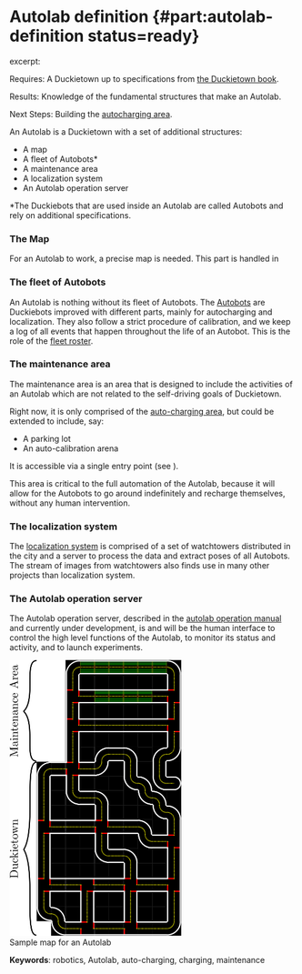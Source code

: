 # Autolab definition {#part:autolab-definition status=ready}

excerpt: 

<div class='requirements' markdown="1">

Requires: A Duckietown up to specifications from [the Duckietown book](+opmanual_duckietown#duckietowns).

Results: Knowledge of the fundamental structures that make an Autolab.

Next Steps: Building the [autocharging area](#part:autolab-auto-charging).
</div>

An Autolab is a Duckietown with a set of additional structures:

- A map
- A fleet of Autobots*
- A maintenance area
- A localization system
- An Autolab operation server

*The Duckiebots that are used inside an Autolab are called Autobots and rely on additional specifications.

### The Map
For an Autolab to work, a precise map is needed. This part is handled in [](#autolab-map-making)

### The fleet of Autobots
An Autolab is nothing without its fleet of Autobots. The [Autobots](#autolab-autobot-specs) are Duckiebots improved with different parts, mainly for autocharging and localization. They also follow a strict procedure of calibration, and we keep a log of all events that happen throughout the life of an Autobot. This is the role of the [fleet roster](#autolab-fleet-roster).

### The maintenance area

The maintenance area is an area that is designed to include the activities of an Autolab which are not related to the self-driving goals of Duckietown.

Right now, it is only comprised of the [auto-charging area](#autolab-auto-charging), but could be extended to include, say:

- A parking lot
- An auto-calibration arena

It is accessible via a single entry point (see [](#fig:Autolab)).

This area is critical to the full automation of the Autolab, because it will allow for the Autobots to go around indefinitely and recharge themselves, without any human intervention.

### The localization system

The [localization system](#autolab-localization) is comprised of a set of watchtowers distributed in the city and a server to process the data and extract poses of all Autobots. The stream of images from watchtowers also finds use in many other projects than localization system.

### The Autolab operation server

The Autolab operation server, described in the [autolab operation manual](#autolab-operation-manual) and currently under development, is and will be the human interface to control the high level functions of the Autolab, to monitor its status and activity, and to launch experiments.

<div figure-id="fig:Autolab">
<img src="images/autolab.png" style="width: 60%"/>
<figcaption>
Sample map for an Autolab
</figcaption>
</div>


**Keywords**: robotics, Autolab, auto-charging, charging, maintenance
